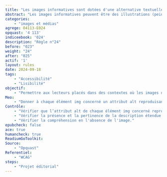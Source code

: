 ```yaml
---
title: "Les images informatives sont dotées d'une alternative textuelle"
abstract: "Les images informatives peuvent être des illustrations (peinture, dessin, photo, BD, carte, chronologie, étiquette…), des graphiques, des tableaux de données. Dans le cas des illustrations, il est important de préciser dans le texte alternatif la nature du document et la description."
categories: 
    - "images et médias"
agrege: O4113-E024
opquast: '4 113'
indiceebook: '024'
description: "Règle n°24"
before: "023"
weight: "24"
after: "025"
actif: '1'
layout: rules
date: 2024-09-18
tags: 
    - "Accessibilité"
    - "Lisibilité"
objectif: 
    - "Permettre aux lecteurs placés dans des contextes où les images ne sont pas perceptibles (voix de synthèse, lecteur d'écran, lecture immersive) de comprendre le sens des images qu'ils ne peuvent voir."
Meo: 
    - "Donner à chaque élément img concerné un attribut alt reproduisant l’information, un lien adjacent à l’image jouant le même rôle, soit dans le contenu de la page, dans le contexte immédiat de l’image. Dans ce dernier cas, l’alternative peut signaler la présence de cette description et y renvoyer."
Contrôle: 
    - "Vérifier que l’attribut alt de chaque élément img concerné reproduit l’information portée par l’image."
    - "Vérifier la présence et la pertinence de la description étendue le cas échéant."
    - "Vérifier la compréhension en l'absence de l'image."
epubcheck: false
ace: true
humancheck: true
ReadiumGoToolkit: 
Source: 
    - "Opquast"
Referentiel: 
    - "WCAG"
steps: 
    - "Projet éditorial"
---
```

